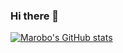 ### Hi there 👋
[![Marobo's GitHub stats](https://github-readme-stats.vercel.app/api?username=marobo&show_icons=true&theme=tokyonight)](https://github.com/marobo/marobo)

<!--
**marobo/marobo** is a ✨ _special_ ✨ repository because its `README.md` (this file) appears on your GitHub profile.

Here are some ideas to get you started:

- 🔭 I’m currently working on ...
- 🌱 I’m currently learning ...
- 👯 I’m looking to collaborate on ...
- 🤔 I’m looking for help with ...
- 💬 Ask me about ...
- 📫 How to reach me: ...
- 😄 Pronouns: ...
- ⚡ Fun fact: ...
-->
